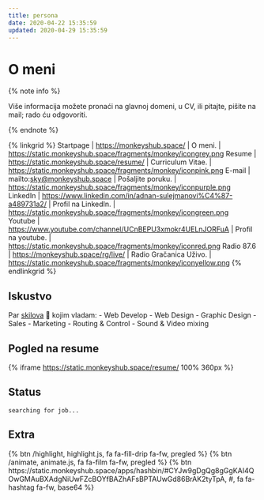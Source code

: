 ```yaml
---
title: persona
date: 2020-04-22 15:35:59
updated: 2020-04-29 15:35:59
---
```


# O meni

{% note info %}

Više informacija možete pronaći na glavnoj domeni, u CV, ili pitajte, pišite na mail; rado ću odgovoriti.

{% endnote %}

{% linkgrid %}
Startpage | https://monkeyshub.space/ | O meni. | https://static.monkeyshub.space/fragments/monkey/icongrey.png
Resume | https://static.monkeyshub.space/resume/ | Curriculum Vitae. | https://static.monkeyshub.space/fragments/monkey/iconpink.png
E-mail | mailto:sky@monkeyshub.space | Pošaljite poruku. | https://static.monkeyshub.space/fragments/monkey/iconpurple.png
LinkedIn | https://www.linkedin.com/in/adnan-sulejmanovi%C4%87-a489731a2/ | Profil na LinkedIn. | https://static.monkeyshub.space/fragments/monkey/icongreen.png
Youtube | https://www.youtube.com/channel/UCnBEPU3xmokr4UELnJORFuA | Profil na youtube. | https://static.monkeyshub.space/fragments/monkey/iconred.png
Radio 87.6 | https://monkeyshub.space/rg/live/ | Radio Gračanica Uživo. | https://static.monkeyshub.space/fragments/monkey/iconyellow.png
{% endlinkgrid %}

## Iskustvo

Par [skilova](https://en.wikipedia.org/wiki/Skill) <span role="img" aria-label="emojis">:rocket:</span> kojim vladam: - Web Develop - Web Design - Graphic Design - Sales - Marketing - Routing & Control - Sound & Video mixing

## Pogled na resume

{%  iframe https://static.monkeyshub.space/resume/ 100% 360px  %}

## Status

`searching for job...`

## Extra

<div class="text-centar">
{% btn /highlight, highlight.js, fa fa-fill-drip fa-fw, pregled %}
{% btn /animate, animate.js, fa fa-film fa-fw, pregled %}
{% btn https://static.monkeyshub.space/apps/hashbin/#CYJw9gDgQg8gGgKAI4QOwGMAuBXAdgNiUwFZcBOYfBAZhAFsBPTAUwGd86BrAK2tyTpA, #, fa fa-hashtag fa-fw, base64 %}
</div>

